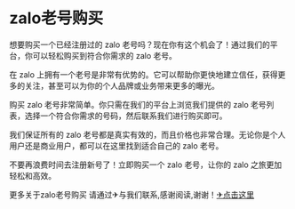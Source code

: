 # zalo老号购买

想要购买一个已经注册过的 zalo 老号吗？现在你有这个机会了！通过我们的平台，你可以轻松购买到符合你需求的 zalo 老号。

在 zalo 上拥有一个老号是非常有优势的。它可以帮助你更快地建立信任，获得更多的关注，甚至可以为你的个人品牌或业务带来更多的曝光。

购买 zalo 老号非常简单。你只需在我们的平台上浏览我们提供的 zalo 老号列表，选择一个符合你需求的号码，然后联系我们进行购买即可。

我们保证所有的 zalo 老号都是真实有效的，而且价格也非常合理。无论你是个人用户还是商业用户，都可以在这里找到适合自己的 zalo 老号。

不要再浪费时间去注册新号了！立即购买一个 zalo 老号，让你的 zalo 之旅更加轻松和高效。

更多关于zalo老号购买 请通过✈与我们联系,感谢阅读,谢谢！[✈点击这里](https://t.me/lm66bot)